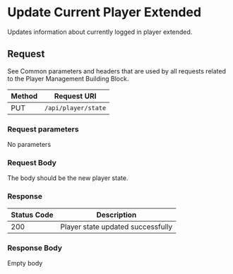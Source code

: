 # Update Current Player Extended

Updates information about currently logged in player extended.
## Request

See Common parameters and headers that are used by all requests related to the Player Management Building Block.

Method  | Request URI
------- | -----------
PUT     | `/api/player/state`

### Request parameters

No parameters

### Request Body

The body should be the new player state.

### Response

| Status Code | Description |
|-------------|-------------|
|200|Player state updated successfully|

### Response Body

Empty body
